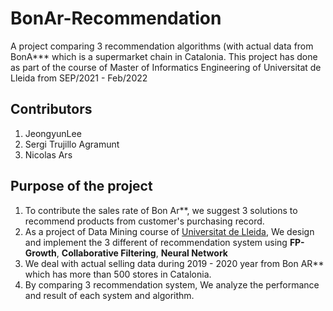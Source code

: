 # BonAr-Recommendation
 A project comparing 3 recommendation algorithms (with actual data from BonA*** which is a supermarket chain in Catalonia. 
This project has done as part of the course of Master of Informatics Engineering of Universitat de Lleida from SEP/2021 - Feb/2022

## Contributors 
1. JeongyunLee
2. Sergi Trujillo Agramunt
3. Nicolas Ars

## Purpose of the project
1. To contribute the sales rate of Bon Ar**, we suggest 3 solutions to recommend products from customer's purchasing record.
2. As a project of Data Mining course of [Universitat de Lleida](https://masterinformatica.udl.cat/es/), We design and implement the 3 different of recommendation system using **FP-Growth**, **Collaborative Filtering**, **Neural Network**
3. We deal with actual selling data during 2019 - 2020 year from Bon AR** which has more than 500 stores in Catalonia.
4. By comparing 3 recommendation system, We analyze the performance and result of each system and algorithm. 

## 